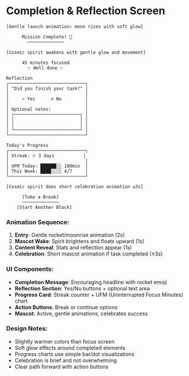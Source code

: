 # Completion & Reflection Screen

```
[Gentle launch animation: moon rises with soft glow]

      Mission Complete! 🚀
        ──────────────

[Cosmic spirit awakens with gentle glow and movement]

      45 minutes focused
        ✨ Well done ✨

Reflection
┌─────────────────────────────┐
│ "Did you finish your task?" │
│                             │
│     ✓ Yes      ✗ No         │
│                             │
│ Optional notes:             │
│ ┌─────────────────────────┐ │
│ │                         │ │
│ │                         │ │
│ └─────────────────────────┘ │
└─────────────────────────────┘

Today's Progress
┌─────────────────────────────┐
│ Streak: 🔥 3 days           │
│                             │
│ UFM Today: ██████░░ 180min  │
│ This Week: ████░░░░ 4/7     │
└─────────────────────────────┘

[Cosmic spirit does short celebration animation ≤3s]

      [Take a Break]
      ──────────────
    [Start Another Block]
```

### Animation Sequence:
1. **Entry**: Gentle rocket/moonrise animation (2s)
2. **Mascot Wake**: Spirit brightens and floats upward (1s)
3. **Content Reveal**: Stats and reflection appear (1s)
4. **Celebration**: Short mascot animation if task completed (≤3s)

### UI Components:
- **Completion Message**: Encouraging headline with rocket emoji
- **Reflection Section**: Yes/No buttons + optional text area
- **Progress Card**: Streak counter + UFM (Uninterrupted Focus Minutes) chart
- **Action Buttons**: Break or continue options
- **Mascot**: Active, gentle animations, celebrates success

### Design Notes:
- Slightly warmer colors than focus screen
- Soft glow effects around completed elements
- Progress charts use simple bar/dot visualizations
- Celebration is brief and not overwhelming
- Clear path forward with action buttons